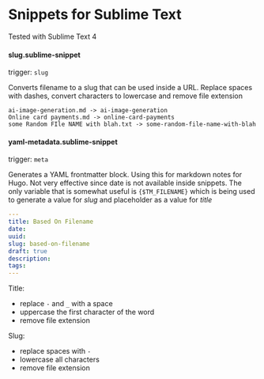 # Snippets for Sublime Text 

Tested with Sublime Text 4

#### slug.sublime-snippet
trigger: `slug`

Converts filename to a slug that can be used inside a URL. Replace spaces with dashes, convert characters to lowercase and remove file extension

```
ai-image-generation.md -> ai-image-generation
Online card payments.md -> online-card-payments
some Random FIle NAME with blah.txt -> some-random-file-name-with-blah
```

#### yaml-metadata.sublime-snippet
trigger: `meta`

Generates a YAML frontmatter block. Using this for markdown notes for Hugo. Not very effective since date is not available inside snippets. The only variable that is somewhat useful is `{$TM_FILENAME}` which is being used to generate a value for _slug_ and placeholder as a value for _title_

```yaml
---
title: Based On Filename
date: 
uuid: 
slug: based-on-filename
draft: true
description: 
tags:
---
```

Title:
- replace `-` and `_` with a space
- uppercase the first character of the word
- remove file extension

Slug:
- replace spaces with `-`
- lowercase all characters
- remove file extension
